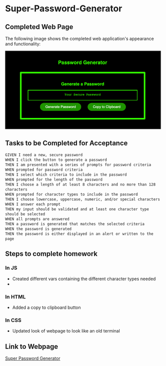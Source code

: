 # Super-Password-Generator

## Completed Web Page

The following image shows the completed web application's appearance and functionality:


![Completed Homework Image](./imgs/Picture1.jpg)



## Tasks to be Completed for Acceptance

```
GIVEN I need a new, secure password
WHEN I click the button to generate a password
THEN I am presented with a series of prompts for password criteria
WHEN prompted for password criteria
THEN I select which criteria to include in the password
WHEN prompted for the length of the password
THEN I choose a length of at least 8 characters and no more than 128 characters
WHEN prompted for character types to include in the password
THEN I choose lowercase, uppercase, numeric, and/or special characters
WHEN I answer each prompt
THEN my input should be validated and at least one character type should be selected
WHEN all prompts are answered
THEN a password is generated that matches the selected criteria
WHEN the password is generated
THEN the password is either displayed in an alert or written to the page
```

## Steps to complete homework

### In JS
- Created different vars containing the different character types needed
- 

### In HTML
- Added a copy to clipboard button

### In CSS
- Updated look of webpage to look like an old terminal


## Link to Webpage 
[Super Password Generator](https://msas12.github.io/Super-Password-Generator/)